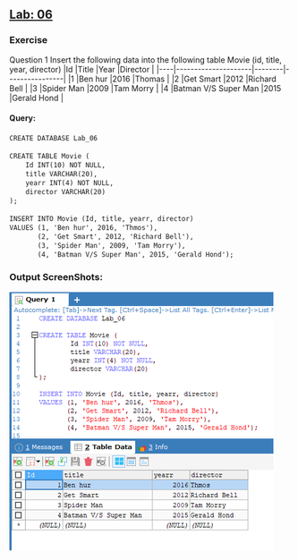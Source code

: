 ## [Lab: 06]()
### Exercise
Question 1
Insert the following data into the following table
	Movie (id, title, year, director)
|Id	 |Title	               |Year	|Director        |
|----|---------------------|--------|----------------|
|1	 |Ben hur	           |2016	|Thomas          |
|2	 |Get Smart	           |2012    |Richard Bell    |
|3	 |Spider Man	       |2009    |Tam Morry       |
|4	 |Batman V/S Super Man |2015	|Gerald Hond     |
#### Query:
```
CREATE DATABASE Lab_06

CREATE TABLE Movie (
	Id INT(10) NOT NULL,
	title VARCHAR(20),
	yearr INT(4) NOT NULL,
	director VARCHAR(20)
);

INSERT INTO Movie (Id, title, yearr, director)
VALUES (1, 'Ben hur', 2016, 'Thmos'),
       (2, 'Get Smart', 2012, 'Richard Bell'),
       (3, 'Spider Man', 2009, 'Tam Morry'),
       (4, 'Batman V/S Super Man', 2015, 'Gerald Hond');
```
### Output ScreenShots:
![Movie Table](https://github.com/H-R-S/DBMS-Manual/blob/main/Lab_06/ScreenShots/movie_table.PNG)